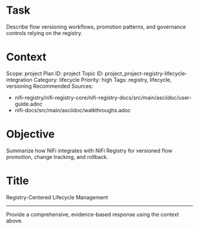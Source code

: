 # Task
Describe flow versioning workflows, promotion patterns, and governance controls relying on the registry.

# Context
Scope: project
Plan ID: project
Topic ID: project_project-registry-lifecycle-integration
Category: lifecycle
Priority: high
Tags: registry, lifecycle, versioning
Recommended Sources:
- nifi-registry/nifi-registry-core/nifi-registry-docs/src/main/asciidoc/user-guide.adoc
- nifi-docs/src/main/asciidoc/walkthroughs.adoc

# Objective
Summarize how NiFi integrates with NiFi Registry for versioned flow promotion, change tracking, and rollback.

# Title
Registry-Centered Lifecycle Management

---

Provide a comprehensive, evidence-based response using the context above.
